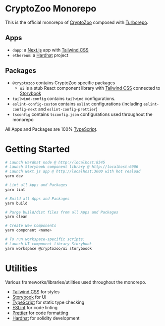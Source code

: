 # CryptoZoo Monorepo

This is the official monorepo of [CryptoZoo](https://cryptozoo.co/) composed with [Turborepo](https://turborepo.org/).

## Apps

- `dapp`: a [Next.js](https://nextjs.org) app with [Tailwind CSS](https://tailwindcss.com/)
- `ethereum`: a [Hardhat](https://hardhat.org/) project

## Packages

- `@cryptozoo` contains CryptoZoo specific packages
  - `ui` is a stub React component library with [Tailwind CSS](https://tailwindcss.com/) connected to [Storybook](https://storybook.js.org/)
- `tailwind-config` contains `tailwind` configurations.
- `eslint-config-custom` contains `eslint` configurations (including `eslint-config-next` and `eslint-config-prettier`)
- `tsconfig` contains `tsconfig.json` configurations used throughout the monorepo

All Apps and Packages are 100% [TypeScript](https://www.typescriptlang.org/).

# Getting Started

```bash
# Launch Hardhat node @ http://localhost:8545
# Launch Storybook component library @ http://localhost:6006
# Launch Next.js app @ http://localhost:3000 with hot reaload
yarn dev
```

```bash
# Lint all Apps and Packages
yarn lint
```

```bash
# Build all Apps and Packages
yarn build
```

```bash
# Purge build/dist files from all Apps and Packages
yarn clean
```

```bash
# Create New Components
yarn component <name>
```

```bash
# To run workspace-specific scripts:
# Launch UI component library Storybook
yarn workspace @cryptozoo/ui storyboook
```

# Utilities

Various frameworks/libraries/utilities used throughout the monorepo.

- [Tailwind CSS](https://tailwindcss.com/) for styles
- [Storybook](https://storybook.js.org/) for UI
- [TypeScript](https://www.typescriptlang.org/) for static type checking
- [ESLint](https://eslint.org/) for code linting
- [Prettier](https://prettier.io) for code formatting
- [Hardhat](https://hardhat.org/) for solidity development
